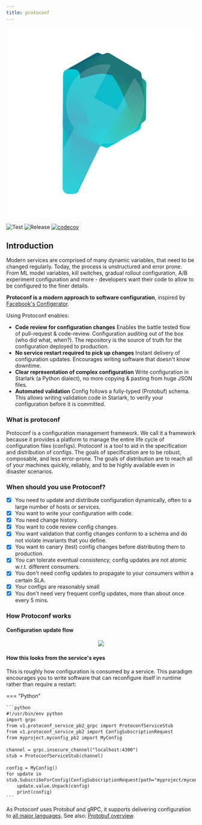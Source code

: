 ```yaml
---
title: protoconf
---
```

![Protoconf](assets/protoconf_new.svg)

![Test](https://github.com/protoconf/protoconf/workflows/Bazel/badge.svg)
![Release](https://github.com/protoconf/protoconf/workflows/Release/badge.svg)
[![codecov](https://codecov.io/gh/protoconf/protoconf/branch/master/graph/badge.svg)](https://codecov.io/gh/protoconf/protoconf)

## Introduction
Modern services are comprised of many dynamic variables, that need to be changed regularly. Today, the process is unstructured and error prone. From ML model variables, kill switches, gradual rollout configuration, A/B experiment configuration and more - developers want their code to allow to be configured to the finer details.

**Protoconf is a modern approach to software configuration**, inspired by [Facebook's Configerator](https://research.fb.com/publications/holistic-configuration-management-at-facebook/).

Using Protoconf enables:

* **Code review for configuration changes**
  Enables the battle tested flow of pull-request & code-review. Configuration auditing out of the box (who did what, when?). The repository is the source of truth for the configuration deployed to production.
* **No service restart required to pick up changes**
  Instant delivery of configuration updates. Encourages writing software that doesn't know downtime.
* **Clear representation of complex configuration**
  Write configuration in Starlark (a Python dialect), no more copying & pasting from huge JSON files.
* **Automated validation**
  Config follows a fully-typed (Protobuf) schema. This allows writing validation code in Starlark, to verify your configuration before it is committed.

### What is protoconf

Protoconf is a configuration management framework. We call it a framework because it provides a platform to manage the entire life cycle of configuration files (configs).
Protoconf is a tool to aid in the specification and distribution of configs.
The goals of specification are to be robust, composable, and less error-prone.
The goals of distribution are to reach all of your machines quickly, reliably, and to be highly available even in disaster scenarios.

### When should you use Protoconf?

- [x] You need to update and distribute configuration dynamically, often to a large number of hosts or services.
- [x] You want to write your configuration with code.
- [x] You need change history.
- [x] You want to code review config changes.
- [x] You want validation that config changes conform to a schema and do not violate invariants that you define.
- [x] You want to canary (test) config changes before distributing them to production.
- [x] You can tolerate eventual consistency; config updates are not atomic w.r.t. different consumers.
- [x] You don't need config updates to propagate to your consumers within a certain SLA.
- [x] Your configs are reasonably small
- [x] You don't need very frequent config updates, more than about once every 5 mins.

### How Protoconf works

#### Configuration update flow

<div align="center">
  <img src="https://lior2b.github.io/temp/protoconf_flow.png">
</div>

#### How this looks from the service's eyes

This is roughly how configuration is consumed by a service. This paradigm encourages you to write software that can reconfigure itself in runtime rather than require a restart:

=== "Python"

	```python
	#!/usr/bin/env python
	import grpc
	from v1.protoconf_service_pb2_grpc import ProtoconfServiceStub
	from v1.protoconf_service_pb2 import ConfigSubscriptionRequest
	from myproject.myconfig_pb2 import MyConfig

	channel = grpc.insecure_channel("localhost:4300")
	stub = ProtoconfServiceStub(channel)

	config = MyConfig()
	for update in stub.SubscribeForConfig(ConfigSubscriptionRequest(path="myproject/myconfig")):
		update.value.Unpack(config)
		print(config)
	```

As Protoconf uses Protobuf and gRPC, it supports delivering configuration to [all major languages](https://github.com/protocolbuffers/protobuf/blob/master/docs/third_party.md). See also: [Protobuf overview](https://developers.google.com/protocol-buffers/docs/overview).

